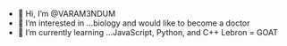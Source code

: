 - 👋 Hi, I’m @VARAM3NDUM
- 👀 I’m interested in ...biology and would like to become a doctor
- 🌱 I’m currently learning ...JavaScript, Python, and C++
Lebron = GOAT

<!---
VARAM3NDUM/VARAM3NDUM is a ✨ special ✨ repository because its `README.md` (this file) appears on your GitHub profile.
You can click the Preview link to take a look at your changes.
--->
